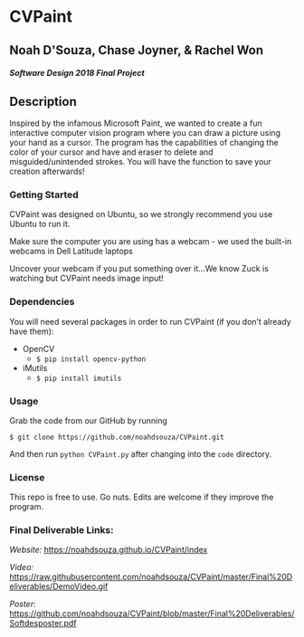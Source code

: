 # CVPaint

## Noah D'Souza, Chase Joyner, & Rachel Won

#### *Software Design 2018 Final Project*

## Description
Inspired by the infamous Microsoft Paint, we wanted to create a fun interactive computer vision program where you can draw a picture using your hand as a cursor. The program has the capabilities of changing the color of your cursor and have and eraser to delete and misguided/unintended strokes. You will have the function to save your creation afterwards!

### Getting Started
CVPaint was designed on Ubuntu, so we strongly recommend you use Ubuntu to run it.

Make sure the computer you are using has a webcam - we used the built-in webcams in Dell Latitude laptops

Uncover your webcam if you put something over it…We know Zuck is watching but CVPaint needs image input!

### Dependencies
You will need several packages in order to run CVPaint (if you don’t already have them):
* OpenCV
  * `$ pip install opencv-python`
* iMutils
  * `$ pip install imutils`

### Usage
Grab the code from our GitHub by running
```
$ git clone https://github.com/noahdsouza/CVPaint.git
```
And then run `python CVPaint.py` after changing into the `code` directory.

### License
This repo is free to use. Go nuts. Edits are welcome if they improve the program.

### Final Deliverable Links:
_Website:_
https://noahdsouza.github.io/CVPaint/index

_Video:_
https://raw.githubusercontent.com/noahdsouza/CVPaint/master/Final%20Deliverables/DemoVideo.gif

_Poster:_
https://github.com/noahdsouza/CVPaint/blob/master/Final%20Deliverables/Softdesposter.pdf
